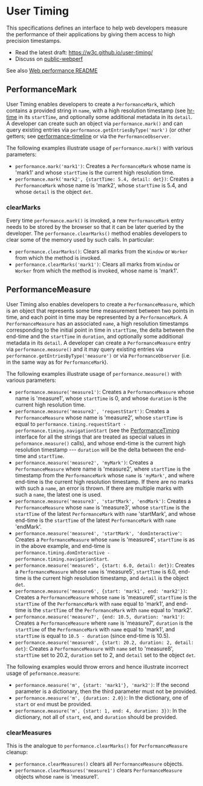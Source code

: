 User Timing
===========

This specifications defines an interface to help web developers measure the
performance of their applications by giving them access to high precision
timestamps.

* Read the latest draft: https://w3c.github.io/user-timing/
* Discuss on [public-webperf](http://www.w3.org/Search/Mail/Public/search?keywords=%5BUserTiming%5D&hdr-1-name=subject&hdr-1-query=&index-grp=Public_FULL&index-type=t&type-index=public-web-perf)

See also [Web performance README](https://github.com/w3c/web-performance/blob/gh-pages/README.md)


## PerformanceMark

User Timing enables developers to create a `PerformanceMark`, which contains a
provided string in `name`, with a high resolution timestamp (see
[hr-time](https://w3c.github.io/hr-time/) in its `startTime`, and optionally
some additional metadata in its `detail`.
A developer can create such an object via `performance.mark()` and can query
existing entries via `performance.getEntriesByType('mark')` (or other getters;
see [performance-timeline](https://w3c.github.io/performance-timeline/) or via
the `PerformanceObserver`.

The following examples illustrate usage of `performance.mark()` with various
parameters:

* `performance.mark('mark1')`: Creates a `PerformanceMark` whose name is 'mark1'
and whose `startTime` is the current high resolution time.
* `performance.mark('mark2', {startTime: 5.4, detail: det})`: Creates a
`PerformanceMark` whose name is 'mark2', whose `startTime` is 5.4, and whose
`detail` is the object `det`.

### clearMarks

Every time `performance.mark()` is invoked, a new `PerformanceMark` entry needs
to be stored by the browser so that it can be later queried by the developer.
The `performance.clearMarks()` method enables developers to clear some of the
memory used by such calls. In particular:

* `performance.clearMarks()`: Clears all marks from the `Window` or `Worker` from
which the method is invoked.
* `performance.clearMarks('mark1')`: Clears all marks from `Window` or `Worker`
from which the method is invoked, whose name is 'mark1'.

## PerformanceMeasure

User Timing also enables developers to create a `PerformanceMeasure`, which is an
object that represents some time measurement between two points in time, and each
point in time may be represented by a `PerformanceMark`. A `PerformanceMeasure`
has an associated `name`, a high resolution timestamps corresponding to the initial
point in time in `startTime`, the delta between the end-time and the `startTime` in
`duration`, and optionally some additional metadata in its `detail`.
A developer can create a `PerformanceMeasure` entry via `performance.measure()` and
it may query existing entries via `performance.getEntriesByType('measure')` or via
`PerformanceObserver` (i.e. in the same way as for `PerformanceMark`).

The following examples illustrate usage of `performance.measure()` with various
parameters:

* `performance.measure('measure1')`: Creates a `PerformanceMeasure` whose name is
'measure1', whose `startTime` is 0, and whose `duration` is the current high
resolution time.
* `performance.measure('measure2', 'requestStart')`: Creates a
`PerformanceMeasure` whose name is 'measure2', whose `startTime` is equal to
`performance.timing.requestStart - performance.timing.navigationStart` (see the
[PerformanceTiming](https://w3c.github.io/navigation-timing/#the-performancetiming-interface)
interface for all the strings that are treated as special values in
`peformance.measure()` calls), and whose end-time is the current high resolution
timestamp --- `duration` will be the delta between the end-time and `startTime`.
* `performance.measure('measure2', 'myMark')`: Creates a `PerformanceMeasure` where
name is 'measure2', where `startTime` is the timestamp from the `PerformanceMark`
whose `name` is `'myMark'`, and where end-time is the current high resolution timestamp.
If there are no marks with such a `name`, an error is thrown. If there are multiple marks
with such a `name`, the latest one is used.
* `performance.measure('measure3', 'startMark', 'endMark')`: Creates a `PerformanceMeasure`
whose `name` is 'measure3', whose `startTime` is the `startTime` of the latest
`PerformanceMark` with `name` 'startMark', and whose end-time is the `startTime` of the
latest `PerformanceMark` with `name` 'endMark'.
* `performance.measure('measure4', 'startMark', 'domInteractive'`: Creates a
`PerformanceMeasure` whose `name` is 'measure4', `startTime` is as in the above example,
and end-time is `performance.timing.domInteractive - performance.timing.navigationStart`.
* `performance.measure('measure5', {start: 6.0, detail: det})`: Creates a
`PerformanceMeasure` whose `name` is 'measure5', `startTime` is 6.0, end-time is the
current high resolution timestamp, and `detail` is the object `det`.
* `performance.measure('measure6', {start: 'mark1', end: 'mark2'})`: Creates a
`PerformanceMeasure` whose `name` is 'measure6', `startTime` is the `startTime` of
the `PerformanceMark` with `name` equal to 'mark1', and end-time is the `startTime`
of the `PerformanceMark` with `name` equal to 'mark2'.
* `performance.measure('measure7', {end: 10.5, duration: 'mark1')`: Creates a
`PerformanceMeasure` where `name` is 'measure7', `duration` is the `startTime` of the
`PerformanceMark` with `name` equal to 'mark1', and `startTime` is equal to
`10.5 - duration` (since end-time is 10.5).
* `performance.measure('measure8', {start: 20.2, duration: 2, detail: det}`: Creates a
`PerformanceMeasure` with `name` set to 'measure8', `startTime` set to 20.2, `duration`
set to 2, and `detail` set to the object `det`.

The following examples would throw errors and hence illustrate incorrect usage of
`peformance.measure`:

* `performance.measure('m', {start: 'mark1'}, 'mark2')`: If the second parameter is a
dictionary, then the third parameter must not be provided.
* `performance.measure('m', {duration: 2.0})`: In the dictionary, one of `start` or `end`
must be provided.
* `performance.measure('m', {start: 1, end: 4, duration: 3})`: In the dictionary, not all
of `start`, `end`, and `duration` should be provided.

### clearMeasures

This is the analogue to `performance.clearMarks()` for `PerformanceMeasure` cleanup:

* `performance.clearMeasures()` clears all `PerformanceMeasure` objects.
* `performance.clearMeasures('measure1')` clears `PerformanceMeasure` objects whose `name`
is 'measure1'.
